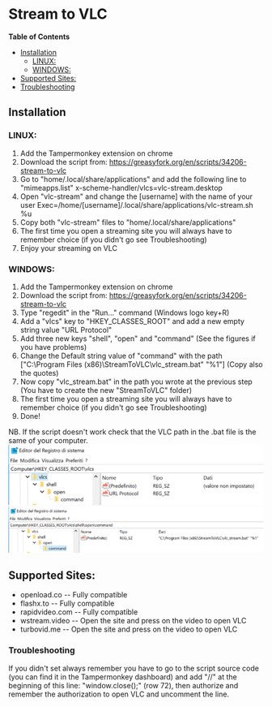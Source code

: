 # Stream to VLC

**Table of Contents**

- [Installation](#installation)
	- [LINUX:](#linux)
	- [WINDOWS:](#windows)
- [Supported Sites:](#supported-sites)
- [Troubleshooting](#troubleshooting)

## Installation

### LINUX:

1. Add the Tampermonkey extension on chrome
2. Download the script from: <https://greasyfork.org/en/scripts/34206-stream-to-vlc>
3. Go to "home/.local/share/applications" and add the following line to "mimeapps.list"
x-scheme-handler/vlcs=vlc-stream.desktop
4. Open "vlc-stream" and change the [username] with the name of your user
Exec=/home/[username]/.local/share/applications/vlc-stream.sh %u
5. Copy both "vlc-stream" files to "home/.local/share/applications"
6. The first time you open a streaming site you will always have to remember choice (if you didn't go see Troubleshooting)
7. Enjoy your streaming on VLC

### WINDOWS:

1. Add the Tampermonkey extension on chrome
2. Download the script from: <https://greasyfork.org/en/scripts/34206-stream-to-vlc>
3. Type "regedit" in the "Run..." command (Windows logo key+R)
4. Add a "vlcs" key to "HKEY_CLASSES_ROOT" and add a new empty string value "URL Protocol"
5. Add three new  keys "shell", "open" and "command" (See the figures if you have problems) 
6. Change the Default string value of "command" with the path ["C:\Program Files (x86)\StreamToVLC\vlc_stream.bat" "%1"] (Copy also the quotes)
7. Now copy "vlc_stream.bat" in the path you wrote at the previous step (You have to create the new "StreamToVLC" folder)
8. The first time you open a streaming site you will always have to remember choice (if you didn't go see Troubleshooting)
9. Done! 

NB. If the script doesn't work check that the VLC path in the .bat file is the same of your computer. 
![alt text](https://github.com/giuseppe-dandrea/Stream-to-VLC/blob/master/img/screen1.png "screen1")
![alt text](https://github.com/giuseppe-dandrea/Stream-to-VLC/blob/master/img/screen2.png "screen2")

## Supported Sites:

* openload.co 	-- Fully compatible
* flashx.to	-- Fully compatible
* rapidvideo.com	-- Fully compatible
* wstream.video	-- Open the site and press on the video to open VLC
* turbovid.me 	-- Open the site and press on the video to open VLC

### Troubleshooting

If you didn't set always remember you have to go to the script source code (you can find it in the Tampermonkey dashboard) and add "//" at the beginning of this line: "window.close();" (row 72), then authorize and remember the authorization to open VLC and uncomment the line.